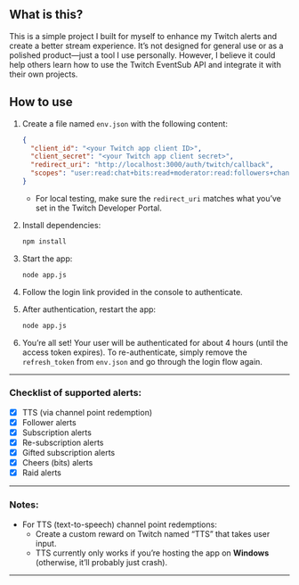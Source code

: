 ## What is this?

This is a simple project I built for myself to enhance my Twitch alerts and create a better stream experience. It’s not designed for general use or as a polished product—just a tool I use personally. However, I believe it could help others learn how to use the Twitch EventSub API and integrate it with their own projects.

## How to use

1. Create a file named `env.json` with the following content:
   ```json
   {
     "client_id": "<your Twitch app client ID>",
     "client_secret": "<your Twitch app client secret>",
     "redirect_uri": "http://localhost:3000/auth/twitch/callback",
     "scopes": "user:read:chat+bits:read+moderator:read:followers+channel:read:subscriptions+channel:manage:redemptions"
   }
   ```
    - For local testing, make sure the `redirect_uri` matches what you’ve set in the Twitch Developer Portal.

2. Install dependencies:
   ```bash
   npm install
   ```

3. Start the app:
   ```bash
   node app.js
   ```

4. Follow the login link provided in the console to authenticate.

5. After authentication, restart the app:
   ```bash
   node app.js
   ```

6. You’re all set! Your user will be authenticated for about 4 hours (until the access token expires). To re-authenticate, simply remove the `refresh_token` from `env.json` and go through the login flow again.

---

### Checklist of supported alerts:

- [x] TTS (via channel point redemption)
- [x] Follower alerts
- [x] Subscription alerts
- [x] Re-subscription alerts
- [x] Gifted subscription alerts
- [X] Cheers (bits) alerts
- [X] Raid alerts

---

### Notes:

- For TTS (text-to-speech) channel point redemptions:
    - Create a custom reward on Twitch named “TTS” that takes user input.
    - TTS currently only works if you’re hosting the app on **Windows** (otherwise, it’ll probably just crash).

---
